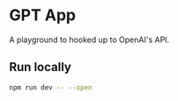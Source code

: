 # GPT App

A playground to hooked up to OpenAI's API.

## Run locally

```bash
npm run dev -- --open
```
